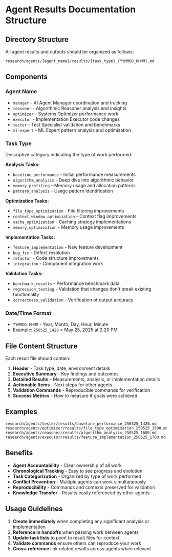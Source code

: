 # Agent Results Documentation Structure

## Directory Structure

All agent results and outputs should be organized as follows:

```
research/agents/{agent_name}/results/{task_type}_{YYMMDD_HHMM}.md
```

## Components

### Agent Name
- `manager` - AI Agent Manager coordination and tracking
- `reasoner` - Algorithmic Reasoner analysis and insights  
- `optimizer` - Systems Optimizer performance work
- `executor` - Implementation Executor code changes
- `tester` - Test Specialist validation and benchmarks
- `ml-expert` - ML Expert pattern analysis and optimization

### Task Type
Descriptive category indicating the type of work performed:

**Analysis Tasks:**
- `baseline_performance` - Initial performance measurements
- `algorithm_analysis` - Deep dive into algorithmic behavior
- `memory_profiling` - Memory usage and allocation patterns
- `pattern_analysis` - Usage pattern identification

**Optimization Tasks:**
- `file_type_optimization` - File filtering improvements
- `context_window_optimization` - Context flag improvements
- `cache_optimization` - Caching strategy implementations
- `memory_optimization` - Memory usage improvements

**Implementation Tasks:**
- `feature_implementation` - New feature development
- `bug_fix` - Defect resolution
- `refactor` - Code structure improvements
- `integration` - Component integration work

**Validation Tasks:**
- `benchmark_results` - Performance benchmark data
- `regression_testing` - Validation that changes don't break existing functionality
- `correctness_validation` - Verification of output accuracy

### Date/Time Format
- `YYMMDD_HHMM` - Year, Month, Day, Hour, Minute
- Example: `250525_1420` = May 25, 2025 at 2:20 PM

## File Content Structure

Each result file should contain:

1. **Header** - Task type, date, environment details
2. **Executive Summary** - Key findings and outcomes
3. **Detailed Results** - Measurements, analysis, or implementation details
4. **Actionable Items** - Next steps for other agents
5. **Validation Commands** - Reproducible commands for verification
6. **Success Metrics** - How to measure if goals were achieved

## Examples

```
research/agents/tester/results/baseline_performance_250525_1420.md
research/agents/optimizer/results/file_type_optimization_250525_1500.md
research/agents/reasoner/results/algorithm_analysis_250525_1600.md
research/agents/executor/results/feature_implementation_250525_1700.md
```

## Benefits

- **Agent Accountability** - Clear ownership of all work
- **Chronological Tracking** - Easy to see progress and evolution
- **Task Categorization** - Organized by type of work performed
- **Conflict Prevention** - Multiple agents can work simultaneously
- **Reproducibility** - Commands and contexts preserved for validation
- **Knowledge Transfer** - Results easily referenced by other agents

## Usage Guidelines

1. **Create immediately** when completing any significant analysis or implementation
2. **Reference in handoffs** when passing work between agents  
3. **Update task lists** to point to result files for context
4. **Validate commands** ensure others can reproduce your work
5. **Cross-reference** link related results across agents when relevant